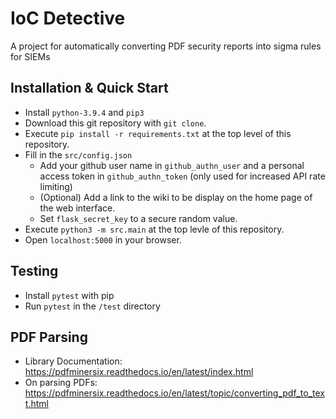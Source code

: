 # IoC Detective

A project for automatically converting PDF security reports into sigma rules for SIEMs

## Installation & Quick Start

* Install ``python-3.9.4`` and ``pip3``
* Download this git repository with ``git clone``.
* Execute ``pip install -r requirements.txt`` at the top level of this repository.
* Fill in the ``src/config.json``
  * Add your github user name in ``github_authn_user`` and a personal access token in ``github_authn_token`` (only used for increased API rate limiting)
  * (Optional) Add a link to the wiki to be display on the home page of the web interface.
  * Set ``flask_secret_key`` to a secure random value.
* Execute ``python3 -m src.main`` at the top levle of this repository.
* Open ``localhost:5000`` in your browser.

## Testing

* Install ``pytest`` with pip
* Run ``pytest`` in the ``/test`` directory

## PDF Parsing

* Library Documentation: https://pdfminersix.readthedocs.io/en/latest/index.html
* On parsing PDFs: https://pdfminersix.readthedocs.io/en/latest/topic/converting_pdf_to_text.html

